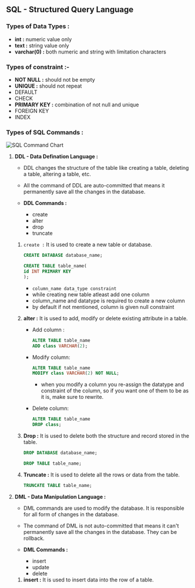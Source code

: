 ## SQL - Structured Query Language

### Types of Data Types :
- **int :** numeric value only
- **text :** string value only
- **varchar(0) :** both numeric and string with limitation characters
   
### Types of constraint :-

- **NOT NULL :** should not be empty
- **UNIQUE :** should not repeat
- DEFAULT
- CHECK
- **PRIMARY KEY :** combination of not null and unique
- FOREIGN KEY
- INDEX

### Types of SQL Commands :

![SQL Command Chart](https://static.javatpoint.com/dbms/images/dbms-sql-command.png)

1. **DDL - Data Defination Language :**
   - DDL changes the structure of the table like creating a table, deleting a table, altering a table, etc.

   - All the command of DDL are auto-committed that means it permanently save all the changes in the database.

   - **DDL Commands :**
      - create
      - alter
      - drop
      - truncate

   1. `create :` It is used to create a new table or database.
      
      ```SQL
      CREATE DATABASE database_name;

      CREATE TABLE table_name(
      id INT PRIMARY KEY
      );
      ```

      - `column_name data_type constraint`
      - while creating new table atleast add one column
      - column_name and datatype is required to create a new column
      - by default if not mentioned, column is given null constraint

   2. **alter :** It is used to add, modify or delete existing attribute in a table.

      - Add column :
      
         ```SQL
         ALTER TABLE table_name
         ADD class VARCHAR(2);
         ```

      - Modify column:
         
         ```SQL
         ALTER TABLE table_name
         MODIFY class VARCHAR(2) NOT NULL;
         ```

         - when you modify a column you re-assign the datatype and constraint of the column, so if you want one of them to be as it is, make sure to rewrite.

      - Delete column:

         ```SQL
         ALTER TABLE table_name
         DROP class;
         ```

   3. **Drop :** It is used to delete both the structure and record stored in the table.

      ```SQL
      DROP DATABASE database_name;

      DROP TABLE table_name;
      ```
   
   4. **Truncate :** It is used to delete all the rows or data from the table.

      ```SQL
      TRUNCATE TABLE table_name;
      ```

2. **DML - Data Manipulation Language :**

   - DML commands are used to modify the database. It is responsible for all form of changes in the database.

   - The command of DML is not auto-committed that means it can't permanently save all the changes in the database. They can be rollback.

   - **DML Commands :**
      - insert
      - update
      - delete

   1. **insert :** It is used to insert data into the row of a table.